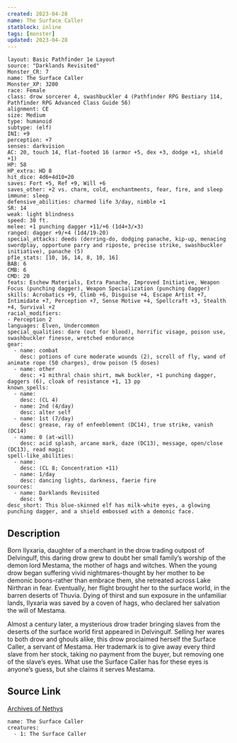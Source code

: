 ```yaml
---
created: 2023-04-28
name: The Surface Caller
statblock: inline
tags: [monster]
updated: 2023-04-28
---
```

```statblock
layout: Basic Pathfinder 1e Layout
source: "Darklands Revisited"
Monster_CR: 7
name: The Surface Caller
Monster_XP: 3200
race: Female
class: drow sorcerer 4, swashbuckler 4 (Pathfinder RPG Bestiary 114, Pathfinder RPG Advanced Class Guide 56)
alignment: CE
size: Medium
type: humanoid
subtype: (elf)
INI: +9
perception: +7
senses: darkvision
AC: 20, touch 14, flat-footed 16 (armor +5, dex +3, dodge +1, shield +1)
HP: 58
HP_extra: HD 8
hit_dice: 4d6+4d10+20
saves: Fort +5, Ref +9, Will +6
saves_other: +2 vs. charm, cold, enchantments, fear, fire, and sleep
immune: sleep
defensive_abilities: charmed life 3/day, nimble +1
SR: 14
weak: light blindness
speed: 30 ft.
melee: +1 punching dagger +11/+6 (1d4+3/×3)
ranged: dagger +9/+4 (1d4/19-20)
special_attacks: deeds (derring-do, dodging panache, kip-up, menacing swordplay, opportune parry and riposte, precise strike, swashbuckler initiative), panache (5)
pf1e_stats: [10, 16, 14, 8, 10, 16]
BAB: 6
CMB: 6
CMD: 20
feats: Eschew Materials, Extra Panache, Improved Initiative, Weapon Focus (punching dagger), Weapon Specialization (punching dagger)
skills: Acrobatics +9, Climb +6, Disguise +4, Escape Artist +7, Intimidate +7, Perception +7, Sense Motive +4, Spellcraft +3, Stealth +4, Survival +2
racial_modifiers:
- Perception 2
languages: Elven, Undercommon
special_qualities: dare (out for blood), horrific visage, poison use, swashbuckler finesse, wretched endurance
gear:
  - name: combat
    desc: potions of cure moderate wounds (2), scroll of fly, wand of animate rope (50 charges), drow poison (5 doses)
  - name: other
    desc: +1 mithral chain shirt, mwk buckler, +1 punching dagger, daggers (6), cloak of resistance +1, 13 pp
known_spells:
  - name:
    desc: (CL 4)
  - name: 2nd (4/day)
    desc: alter self
  - name: 1st (7/day)
    desc: grease, ray of enfeeblement (DC14), true strike, vanish (DC14)
  - name: 0 (at-will)
    desc: acid splash, arcane mark, daze (DC13), message, open/close (DC13), read magic
spell-like_abilities:
  - name:
    desc: (CL 8; Concentration +11)
  - name: 1/day
    desc: dancing lights, darkness, faerie fire
sources:
  - name: Darklands Revisited
    desc: 9
desc_short: This blue-skinned elf has milk-white eyes, a glowing punching dagger, and a shield embossed with a demonic face.
```
## Description
Born Ilyxaria, daughter of a merchant in the drow trading outpost of Delvingulf, this daring drow grew to doubt her small family’s worship of the demon lord Mestama, the mother of hags and witches. When the young drow began suffering vivid nightmares-thought by her mother to be demonic boons-rather than embrace them, she retreated across Lake Nirthran in fear. Eventually, her flight brought her to the surface world, in the barren deserts of Thuvia. Dying of thirst and sun exposure in the unfamiliar lands, Ilyxaria was saved by a coven of hags, who declared her salvation the will of Mestama.

Almost a century later, a mysterious drow trader bringing slaves from the deserts of the surface world first appeared in Delvingulf. Selling her wares to both drow and ghouls alike, this drow proclaimed herself the Surface Caller, a servant of Mestama. Her trademark is to give away every third slave from her stock, taking no payment from the buyer, but removing one of the slave’s eyes. What use the Surface Caller has for these eyes is anyone’s guess, but she claims it serves Mestama.
## Source Link
[Archives of Nethys](https://aonprd.com/MonsterDisplay.aspx?ItemName=The%20Surface%20Caller)
```encounter-table
name: The Surface Caller
creatures:
  - 1: The Surface Caller
```
